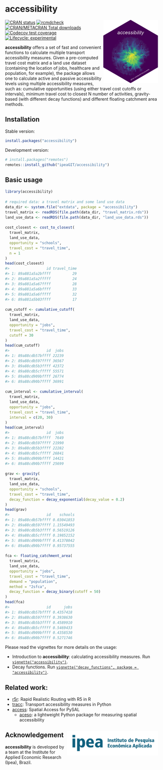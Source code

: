 
# accessibility

<img align="right" src="man/figures/logo.png" alt="logo" width="180">

[![CRAN
status](https://www.r-pkg.org/badges/version/accessibility)](https://CRAN.R-project.org/package=accessibility)
[![rcmdcheck](https://github.com/ipeaGIT/accessibility/workflows/rcmdcheck/badge.svg)](https://github.com/ipeaGIT/accessibility/actions)
[![CRAN/METACRAN Total
downloads](http://cranlogs.r-pkg.org/badges/grand-total/accessibility?color=yellow)](https://CRAN.R-project.org/package=accessibility)
[![Codecov test
coverage](https://codecov.io/gh/ipeaGIT/accessibility/branch/main/graph/badge.svg)](https://app.codecov.io/gh/ipeaGIT/accessibility?branch=main)
[![Lifecycle:
experimental](https://img.shields.io/badge/lifecycle-experimental-orange.svg)](https://lifecycle.r-lib.org/articles/stages.html)

**accessibility** offers a set of fast and convenient functions to
calculate multiple transport accessibility measures. Given a
pre-computed travel cost matrix and a land use dataset (containing the
location of jobs, healthcare and population, for example), the package
allows one to calculate active and passive accessibility levels using
multiple accessibility measures, such as: cumulative opportunities
(using either travel cost cutoffs or intervals), minimum travel cost to
closest N number of activities, gravity-based (with different decay
functions) and different floating catchment area methods.

## Installation

Stable version:

``` r
install.packages("accessibility")
```

Development version:

``` r
# install.packages("remotes")
remotes::install_github("ipeaGIT/accessibility")
```

## Basic usage

``` r
library(accessibility)

# required data: a travel matrix and some land use data
data_dir <- system.file("extdata", package = "accessibility")
travel_matrix <- readRDS(file.path(data_dir, "travel_matrix.rds"))
land_use_data <- readRDS(file.path(data_dir, "land_use_data.rds"))
 
cost_closest <- cost_to_closest(
  travel_matrix,
  land_use_data,
  opportunity = "schools",
  travel_cost = "travel_time",
  n = 1
)
head(cost_closest)
#>                 id travel_time
#> 1: 89a881a5a2bffff          29
#> 2: 89a881a5a2fffff          24
#> 3: 89a881a5a67ffff          28
#> 4: 89a881a5a6bffff          33
#> 5: 89a881a5a6fffff          32
#> 6: 89a881a5b03ffff          17

cum_cutoff <- cumulative_cutoff(
  travel_matrix,
  land_use_data,
  opportunity = "jobs",
  travel_cost = "travel_time",
  cutoff = 30
)
head(cum_cutoff)
#>                 id  jobs
#> 1: 89a88cdb57bffff 22239
#> 2: 89a88cdb597ffff 36567
#> 3: 89a88cdb5b3ffff 42372
#> 4: 89a88cdb5cfffff 55571
#> 5: 89a88cd909bffff 26774
#> 6: 89a88cd90b7ffff 36991

cum_interval <- cumulative_interval(
  travel_matrix,
  land_use_data,
  opportunity = "jobs",
  travel_cost = "travel_time",
  interval = c(20, 30)
)
head(cum_interval)
#>                 id  jobs
#> 1: 89a88cdb57bffff  7649
#> 2: 89a88cdb597ffff 21990
#> 3: 89a88cdb5b3ffff 22282
#> 4: 89a88cdb5cfffff 26841
#> 5: 89a88cd909bffff 14421
#> 6: 89a88cd90b7ffff 25699

grav <- gravity(
  travel_matrix,
  land_use_data,
  opportunity = "schools",
  travel_cost = "travel_time",
  decay_function = decay_exponential(decay_value = 0.2)
)
head(grav)
#>                 id    schools
#> 1: 89a88cdb57bffff 0.03041853
#> 2: 89a88cdb597ffff 1.15549493
#> 3: 89a88cdb5b3ffff 0.56519126
#> 4: 89a88cdb5cfffff 0.19852152
#> 5: 89a88cd909bffff 0.41378042
#> 6: 89a88cd90b7ffff 0.95737555
                       
fca <- floating_catchment_area(
  travel_matrix,
  land_use_data,
  opportunity = "jobs",
  travel_cost = "travel_time",
  demand = "population",
  method = "2sfca",
  decay_function = decay_binary(cutoff = 50)
)
head(fca)
#>                 id      jobs
#> 1: 89a88cdb57bffff 0.4357418
#> 2: 89a88cdb597ffff 0.3938630
#> 3: 89a88cdb5b3ffff 0.4589910
#> 4: 89a88cdb5cfffff 0.5469433
#> 5: 89a88cd909bffff 0.4358530
#> 6: 89a88cd90b7ffff 0.5271746
```

Please read the vignettes for more details on the usage:

  - Introduction to **accessibility**: calculating accessibility
    measures. Run
    [`vignette("accessibility")`](https://ipeagit.github.io/accessibility/articles/accessibility.html).
  - Decay functions. Run [`vignette("decay_functions", package =
    "accessibility")`](https://ipeagit.github.io/accessibility/articles/decay_functions.html).

## Related work:

  - [r5r](https://github.com/ipeaGIT/r5r): Rapid Realistic Routing with
    R5 in R
  - [tracc](https://github.com/jamaps/tracc): Transport accessibility
    measures in Python
  - [access](https://access.readthedocs.io/en/latest/): Spatial Access
    for PySAL
    - [aceso](https://github.com/tetraptych/aceso): a lightweight Python package for measuring spatial accessibility

## Acknowledgement <a href="https://www.ipea.gov.br"><img src="man/figures/ipea_logo.png" alt="IPEA" align="right" width="300"/></a>

**accessibility** is developed by a team at the Institute for Applied
Economic Research (Ipea), Brazil.
